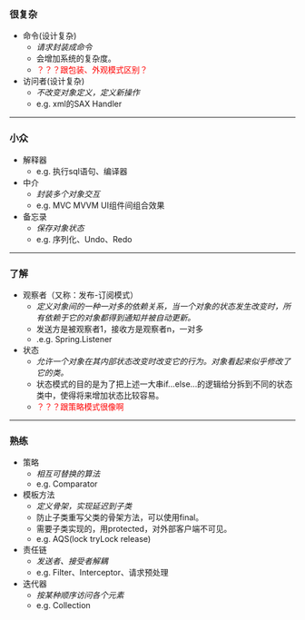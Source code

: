 ### 很复杂

- 命令(设计复杂)
    - *请求封装成命令*
    - 会增加系统的复杂度。
    - <font color="red">？？？跟包装、外观模式区别？</font>
- 访问者(设计复杂)
    - *不改变对象定义，定义新操作*
    - e.g. xml的SAX Handler
---
### 小众

- 解释器
    - e.g. 执行sql语句、编译器
- 中介
    - *封装多个对象交互*
    - e.g. MVC MVVM UI组件间组合效果
- 备忘录
    - *保存对象状态*
    - e.g. 序列化、Undo、Redo
---

### 了解

- 观察者（又称：发布-订阅模式）
    - *定义对象间的一种一对多的依赖关系，当一个对象的状态发生改变时，所有依赖于它的对象都得到通知并被自动更新。*
    - 发送方是被观察者1，接收方是观察者n，一对多
    - .e.g. Spring.Listener
- 状态
    - *允许一个对象在其内部状态改变时改变它的行为。对象看起来似乎修改了它的类。*
    - 状态模式的目的是为了把上述一大串if...else...的逻辑给分拆到不同的状态类中，使得将来增加状态比较容易。
    - <font color="red">？？？跟策略模式很像啊</font>

---

### 熟练

- 策略
    - *相互可替换的算法*
    - e.g. Comparator
- 模板方法
    - *定义骨架，实现延迟到子类*
    - 防止子类重写父类的骨架方法，可以使用final。
    - 需要子类实现的，用protected，对外部客户端不可见。
    - e.g. AQS(lock tryLock release)
- 责任链
    - *发送者、接受者解耦*
    - e.g. Filter、Interceptor、请求预处理
- 迭代器
    - *按某种顺序访问各个元素*
    - e.g. Collection